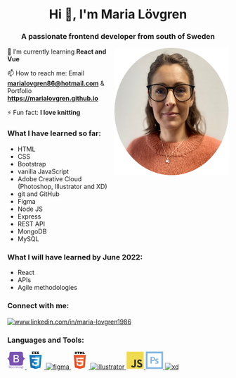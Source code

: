 <h1 align="center">Hi 👋, I'm Maria Lövgren</h1>
<h3 align="center">A passionate frontend developer from south of Sweden</h3>

<img align="right" src="https://github.com/marialovgren/marialovgren.github.io/blob/main/assets/images/maria-portfolio-small.png" width="260">

🌱 I’m currently learning **React and Vue**

📫 How to reach me: Email **marialovgren86@hotmail.com** & Portfolio **https://marialovgren.github.io**

⚡ Fun fact: **I love knitting**

### What I have learned so far:
 - HTML
 - CSS
 - Bootstrap
 - vanilla JavaScript
 - Adobe Creative Cloud (Photoshop, Illustrator and XD)
 - git and GitHub
 - Figma
 - Node JS
 - Express
 - REST API
 - MongoDB
 - MySQL

### What I will have learned by June 2022:

 - React
 - APIs
 - Agile methodologies


<h3 align="left">Connect with me:</h3>
<p align="left">
<a href="https://www.linkedin.com/in/maria-lovgren1986/" target="blank"><img align="center" src="https://raw.githubusercontent.com/rahuldkjain/github-profile-readme-generator/master/src/images/icons/Social/linked-in-alt.svg" alt="www.linkedin.com/in/maria-lovgren1986" height="30" width="40" /></a>
</p>

<h3 align="left">Languages and Tools:</h3>
<p align="left"> <a href="https://getbootstrap.com" target="_blank" rel="noreferrer"> <img src="https://raw.githubusercontent.com/devicons/devicon/master/icons/bootstrap/bootstrap-plain-wordmark.svg" alt="bootstrap" width="40" height="40"/> </a> <a href="https://www.w3schools.com/css/" target="_blank" rel="noreferrer"> <img src="https://raw.githubusercontent.com/devicons/devicon/master/icons/css3/css3-original-wordmark.svg" alt="css3" width="40" height="40"/> </a> <a href="https://www.figma.com/" target="_blank" rel="noreferrer"> <img src="https://www.vectorlogo.zone/logos/figma/figma-icon.svg" alt="figma" width="40" height="40"/> </a> <a href="https://www.w3.org/html/" target="_blank" rel="noreferrer"> <img src="https://raw.githubusercontent.com/devicons/devicon/master/icons/html5/html5-original-wordmark.svg" alt="html5" width="40" height="40"/> </a> <a href="https://www.adobe.com/in/products/illustrator.html" target="_blank" rel="noreferrer"> <img src="https://www.vectorlogo.zone/logos/adobe_illustrator/adobe_illustrator-icon.svg" alt="illustrator" width="40" height="40"/> </a> <a href="https://developer.mozilla.org/en-US/docs/Web/JavaScript" target="_blank" rel="noreferrer"> <img src="https://raw.githubusercontent.com/devicons/devicon/master/icons/javascript/javascript-original.svg" alt="javascript" width="40" height="40"/> </a> <a href="https://www.photoshop.com/en" target="_blank" rel="noreferrer"> <img src="https://raw.githubusercontent.com/devicons/devicon/master/icons/photoshop/photoshop-line.svg" alt="photoshop" width="40" height="40"/> </a> <a href="https://www.adobe.com/products/xd.html" target="_blank" rel="noreferrer"> <img src="https://cdn.worldvectorlogo.com/logos/adobe-xd.svg" alt="xd" width="40" height="40"/> </a> </p>
